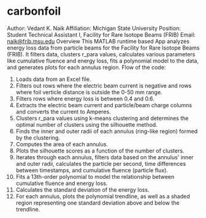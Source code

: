 # carbonfoil

Author: Vedant K. Naik
Affiliation: Michigan State University
Position: Student Technical Assistant I, Facility for Rare Isotope Beams (FRIB)
Email: naik@frib.msu.edu
Overview
This MATLAB runtime based App analyzes energy loss data from particle beams for the Facility for Rare Isotope Beams (FRIB). It filters data, clusters r_para values, calculates various parameters like cumulative fluence and energy loss, fits a polynomial model to the data, and generates plots for each annulus region.
Flow of the code:
1.	Loads data from an Excel file.
2.	Filters out rows where the electric beam current is negative and rows where foil verticle distance is outside the 0-50 mm range.
3.	Filters rows where energy loss is between 0.4 and 0.6.
4.	Extracts the electric beam current and particle/beam charge columns and converts the current to Amperes.
5.	Clusters r_para values using k-means clustering and determines the optimal number of clusters using the silhouette method.
6.	Finds the inner and outer radii of each annulus (ring-like region) formed by the clustering.
7.	Computes the area of each annulus.
8.	Plots the silhouette scores as a function of the number of clusters.
9.	Iterates through each annulus, filters data based on the annulus' inner and outer radii, calculates the particle per second, time differences between timestamps, and cumulative fluence (particle flux).
10.	Fits a 13th-order polynomial to model the relationship between cumulative fluence and energy loss.
11.	Calculates the standard deviation of the energy loss.
12.	For each annulus, plots the polynomial trendline, as well as a shaded region representing one standard deviation above and below the trendline.
